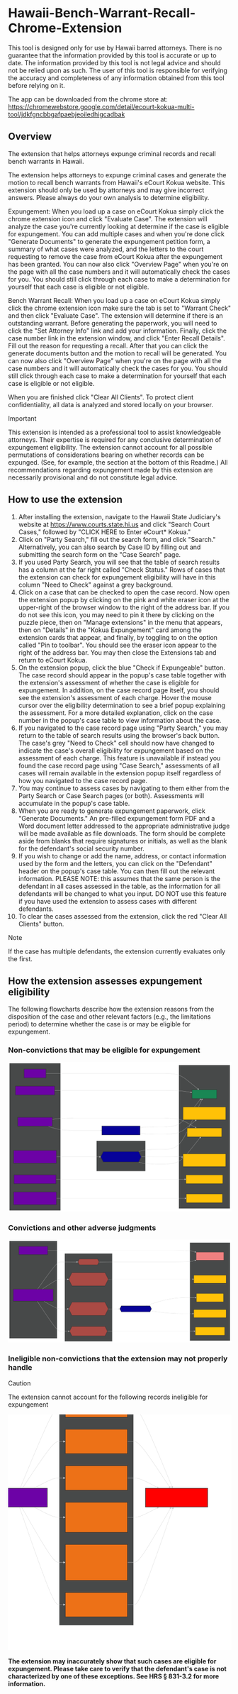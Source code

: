 # Hawaii-Bench-Warrant-Recall-Chrome-Extension
This tool is designed only for use by Hawaii barred attorneys. There is no guarantee that the information provided by this tool is accurate or up to date. The information provided by this tool is not legal advice and should not be relied upon as such. The user of this tool is responsible for verifying the accuracy and completeness of any information obtained from this tool before relying on it.

The app can be downloaded from the chrome store at: 
https://chromewebstore.google.com/detail/ecourt-kokua-multi-tool/jdkfgncbbgafpaebjeoiledhigcadbak

## Overview
The extension that helps attorneys expunge criminal records and recall bench warrants in Hawaii.

The extension helps attorneys to expunge criminal cases and generate the motion to recall bench warrants from Hawaii's eCourt Kokua website. This extension should only be used by attorneys and may give incorrect answers. Please always do your own analysis to determine eligibility. 

Expungement:
When you load up a case on eCourt Kokua simply click the chrome extension icon and click "Evaluate Case". The extension will analyze the case you're currently looking at determine if the case is eligible for expungement. You can add multiple cases and when you're done click "Generate Documents" to generate the expungement petition form, a summary of what cases were analyzed, and the letters to the court requesting to remove the case from eCourt Kokua after the expungement has been granted. You can now also click "Overview Page" when you're on the page with all the case numbers and it will automatically check the cases for you. You should still click through each case to make a determination for yourself that each case is eligible or not eligible.

Bench Warrant Recall:
When you load up a case on eCourt Kokua simply click the chrome extension icon make sure the tab is set to "Warrant Check" and then click "Evaluate Case". The extension will determine if there is an outstanding warrant. Before generating the paperwork, you will need to click the "Set Attorney Info" link and add your information. Finally, click the case number link in the extension window, and click "Enter Recall Details". Fill out the reason for requesting a recall. After that you can click the generate documents button and the motion to recall will be generated. You can now also click "Overview Page" when you're on the page with all the case numbers and it will automatically check the cases for you. You should still click through each case to make a determination for yourself that each case is eligible or not eligible.

When you are finished click "Clear All Clients". To protect client confidentiality, all data is analyzed and stored locally on your browser.  

> [!IMPORTANT]
> This extension is intended as a professional tool to assist knowledgeable attorneys. Their expertise is required for any conclusive determination of expungement eligibility. The extension cannot account for all possible permutations of considerations bearing on whether records can be expunged. (See, for example, the section at the bottom of this Readme.) All recommendations regarding expungement made by this extension are necessarily provisional and do not constitute legal advice.

## How to use the extension
1. After installing the extension, navigate to the Hawaii State Judiciary's website at https://www.courts.state.hi.us and click "Search Court Cases," followed by "CLICK HERE to Enter eCourt* Kokua."
2. Click on "Party Search," fill out the search form, and click "Search." Alternatively, you can also search by Case ID by filling out and submitting the search form on the "Case Search" page.
3. If you used Party Search, you will see that the table of search results has a column at the far right called "Check Status." Rows of cases that the extension can check for expungement eligibility will have in this column "Need to Check" against a grey background.
4. Click on a case that can be checked to open the case record. Now open the extension popup by clicking on the pink and white eraser icon at the upper-right of the browser window to the right of the address bar. If you do not see this icon, you may need to pin it there by clicking on the puzzle piece, then on "Manage extensions" in the menu that appears, then on "Details" in the "Kokua Expungement" card among the extension cards that appear, and finally, by toggling to on the option called "Pin to toolbar". You should see the eraser icon appear to the right of the address bar. You may then close the Extensions tab and return to eCourt Kokua.
5. On the extension popup, click the blue "Check if Expungeable" button. The case record should appear in the popup's case table together with the extension's assessment of whether the case is eligible for expungement. In addition, on the case record page itself, you should see the extension's assessment of each charge. Hover the mouse cursor over the eligibility determination to see a brief popup explaining the assessment. For a more detailed explanation, click on the case number in the popup's case table to view information about the case. 
6. If you navigated to the case record page using "Party Search," you may return to the table of search results using the browser's back button. The case's grey "Need to Check" cell should now have changed to indicate the case's overall eligibility for expungement based on the assessment of each charge. This feature is unavailable if instead you found the case record page using "Case Search," assessments of all cases will remain available in the extension popup itself regardless of how you navigated to the case record page.
7. You may continue to assess cases by navigating to them either from the Party Search or Case Search pages (or both). Assessments will accumulate in the popup's case table.
8. When you are ready to generate expungement paperwork, click "Generate Documents." An pre-filled expungement form PDF and a Word document letter addressed to the appropriate administrative judge will be made available as file downloads. The form should be complete aside from blanks that require signatures or initials, as well as the blank for the defendant's social security number.
9. If you wish to change or add the name, address, or contact information used by the form and the letters, you can click on the "Defendant" header on the popup's case table. You can then fill out the relevant information. PLEASE NOTE: this assumes that the same person is the defendant in all cases assessed in the table, as the information for all defendants will be changed to what you input. DO NOT use this feature if you have used the extension to assess cases with different defendants.
10. To clear the cases assessed from the extension, click the red "Clear All Clients" button.

> [!NOTE]
> If the case has multiple defendants, the extension currently evaluates only the first.

## How the extension assesses expungement eligibility
The following flowcharts describe how the extension reasons from the disposition of the case and other relevant factors (e.g., the limitations period) to determine whether the case is or may be eligible for expungement.

### Non-convictions that may be eligible for expungement
![Eligible non-convictions flowchart](docs/graphics/flowchart_eligible_nonconvictions.svg)

### Convictions and other adverse judgments
![Eligible non-convictions flowchart](docs/graphics/flowchart_guilty.svg)

### Ineligible non-convictions that the extension may not properly handle
> [!CAUTION] 
> The extension cannot account for the following records ineligible for expungement

![Eligible non-convictions flowchart](docs/graphics/flowchart_ineligible_nonconvictions.svg)

**The extension may inaccurately show that such cases are eligible for expungement. Please take care to verify that the defendant's case is not characterized by one of these exceptions. See HRS § 831-3.2 for more information.**